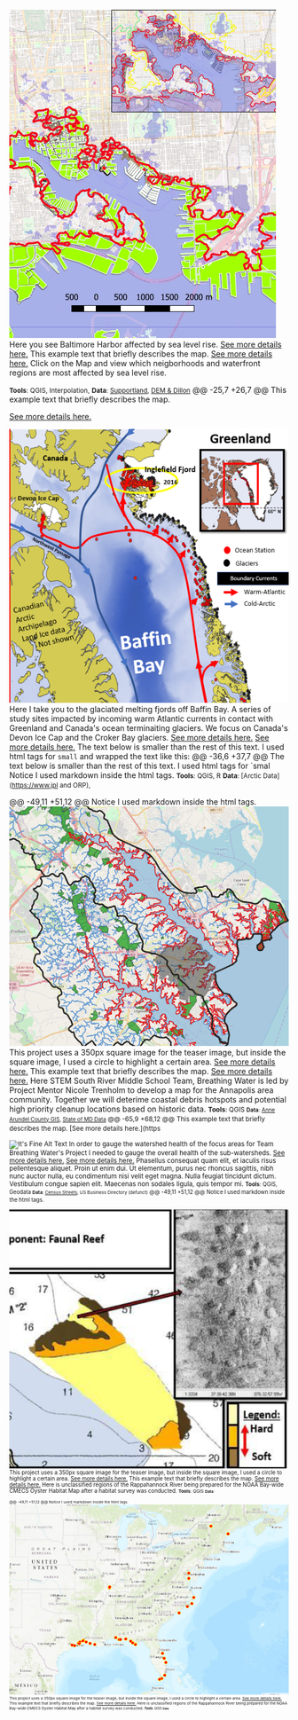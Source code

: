 ![It's Fine Alt Text](P1_SLR/Capture.PNG)
 Here you see Baltimore Harbor affected by sea level rise.
[See more details here.](https://nicoletrenholm.github.io/P1_SLR/P1.html)
 This example text that briefly describes the map. [See more details here.](https://nicoletrenholm.github.io/P1_SLR/P1_SLR.html)
 Click on the Map and view  which neigborhoods and waterfront regions are most affected by sea level rise.
 
 <small>__Tools__: QGIS, Interpolation,</small>
 <small>__Data__:
[Supportland](https://supportland.com/), [DEM & Dillon](https://oregoncraftbeer.org/guild/)</small>
 @@ -25,7 +26,7 @@ This example text that briefly describes the map. 
 
 [See more details here.](https://nicoletrenholm.github.io/P2_Glacier/Glacier.html)
 
![It's Fine Alt Text](P2_GLacier/glacier.PNG)
Here I take you to the glaciated melting fjords off Baffin Bay. A series of study sites impacted by incoming warm Atlantic currents in contact with Greenland and Canada's ocean terminaiting glaciers. We focus on Canada's Devon Ice Cap and the Croker Bay glaciers. [See more details here.](https://nicoletrenholm.github.io/P2_glacier/Glacier.html)
[See more details here.](https://nicoletrenholm.github.io/P2_Glacier/Glacier.html)
 The text below is smaller than the rest of this text. I used html tags for `small` and wrapped the text like this:
 @@ -36,6 +37,7 @@ The text below is smaller than the rest of this text. I used html tags for `smal
Notice I used markdown inside the html tags.
 <small>__Tools__: QGIS, R</small>
 <small>__Data__:
[Arctic Data](https://www.jpl and ORP), </small>


 @@ -49,11 +51,12 @@ Notice I used markdown inside the html tags.
 ![It's Fine Alt Text](P3_STEMAA/2watersheds.PNG)
 This project uses a 350px square image for the teaser image, but inside the square image, I used a circle to highlight a certain area.
[See more details here.](https://nicoletrenholm.github.io/P3_STEMAA/STEMAA.html)
 This example text that briefly describes the map. [See more details here.](https://nicoletrenholm.github.io/P3_STEMAA/STEMAA.html)
Here STEM South River Middle School Team, Breathing Water is led by Project Mentor Nicole Trenholm to develop a map for the Annapolis area community. Together we will deterime coastal debris hotspots and potential high priority cleanup locations based on historic data.
 <small>__Tools__: QGIS
 <small>__Data__:
[Anne Arundel County GIS](https://supportland.com/), [State of MD Data](https://oregoncraftbeer.org/guild/)</small>
 @@ -65,9 +68,12 @@ This example text that briefly describes the map. [See more details here.](https
 
 
 ![It's Fine Alt Text](P4_AACBI/ClusterMap.PNG)
 In order to gauge the watershed health of the focus areas for Team Breathing Water's Project I needed to gauge the overall health of the sub-watersheds. [See more details here.](https://nicoletrenholm.github.io/P4_AACBI_L6/L6.html)
[See more details here.](https://nicoletrenholm.github.io/P4_AACBI_L6/L6.html)
 Phasellus consequat quam elit, et iaculis risus pellentesque aliquet. Proin ut enim dui. Ut elementum, purus nec rhoncus sagittis, nibh nunc auctor nulla, eu condimentum nisi velit eget magna. Nulla feugiat tincidunt dictum. Vestibulum congue sapien elit. Maecenas non sodales ligula, quis tempor mi.
 <small>__Tools__: QGIS, Geodata
 <small>__Data__:
[Census Streets](https://www.census.gov/cgi-bin/geo/shapefiles/index.php), US Business Directory (defunct)</small>
@@ -49,11 +51,12 @@ Notice I used markdown inside the html tags.


![It's Fine Alt Text](P5_VAHabMap/Capture.PNG)
This project uses a 350px square image for the teaser image, but inside the square image, I used a circle to highlight a certain area.
[See more details here.](https://nicoletrenholm.github.io/P5_VAHabMap/VAHabMap.html)
This example text that briefly describes the map. [See more details here.](https://nicoletrenholm.github.io/P5_VAHabMap/VAHabMap.html)
Here is unclassified regions of the Rappahannock River being prepared for the NOAA Bay-wide CMECS Oyster Habitat Map after a habitat survey was conducted.
<small>__Tools__: QGIS
<small>__Data__:


@@ -49,11 +51,12 @@ Notice I used markdown inside the html tags.
![It's Fine Alt Text](P7_FishFinder/ff.PNG)
This project uses a 350px square image for the teaser image, but inside the square image, I used a circle to highlight a certain area.
[See more details here.](https://nicoletrenholm.github.io/P7_FishFinder/ff.html)
This example text that briefly describes the map. [See more details here.](https://nicoletrenholm.github.io/P7_FishFinder/ff.html)
Here is unclassified regions of the Rappahannock River being prepared for the NOAA Bay-wide CMECS Oyster Habitat Map after a habitat survey was conducted.
<small>__Tools__: QGIS
<small>__Data__:
